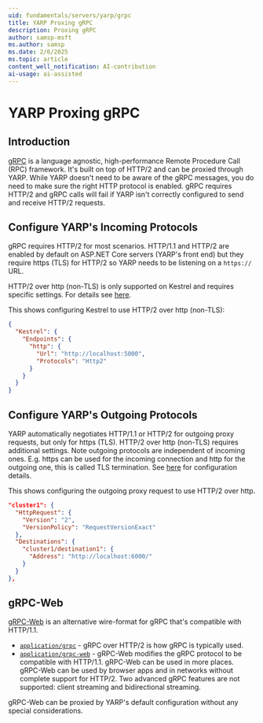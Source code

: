 ```yaml
---
uid: fundamentals/servers/yarp/grpc
title: YARP Proxing gRPC
description: Proxing gRPC
author: samsp-msft
ms.author: samsp
ms.date: 2/6/2025
ms.topic: article
content_well_notification: AI-contribution
ai-usage: ai-assisted
---
```


# YARP Proxing gRPC

## Introduction

[gRPC](https://grpc.io/) is a language agnostic, high-performance Remote Procedure Call (RPC) framework. It's built on top of HTTP/2 and can be proxied through YARP. While YARP doesn't need to be aware of the gRPC messages, you do need to make sure the right HTTP protocol is enabled. gRPC requires HTTP/2 and gRPC calls will fail if YARP isn't correctly configured to send and receive HTTP/2 requests.

## Configure YARP's Incoming Protocols

gRPC requires HTTP/2 for most scenarios. HTTP/1.1 and HTTP/2 are enabled by default on ASP.NET Core servers (YARP's front end) but they require https (TLS) for HTTP/2 so YARP needs to be listening on a `https://` URL.

HTTP/2 over http (non-TLS) is only supported on Kestrel and requires specific settings.  For details see [here](/aspnet/core/grpc/aspnetcore#server-options).

This shows configuring Kestrel to use HTTP/2 over http (non-TLS):
```json
{
  "Kestrel": {
    "Endpoints": {
      "http": {
        "Url": "http://localhost:5000",
        "Protocols": "Http2"
      }
    }
  }
}
```

## Configure YARP's Outgoing Protocols

YARP automatically negotiates HTTP/1.1 or HTTP/2 for outgoing proxy requests, but only for https (TLS). HTTP/2 over http (non-TLS) requires additional settings. Note outgoing protocols are independent of incoming ones. E.g. https can be used for the incoming connection and http for the outgoing one, this is called TLS termination. See [here](http-client-config.md#httprequest) for configuration details.

This shows configuring the outgoing proxy request to use HTTP/2 over http.
```json
"cluster1": {
  "HttpRequest": {
    "Version": "2",
    "VersionPolicy": "RequestVersionExact"
  },
  "Destinations": {
    "cluster1/destination1": {
      "Address": "http://localhost:6000/"
    }
  }
},
```

## gRPC-Web

[gRPC-Web](https://grpc.io/docs/platforms/web/basics/) is an alternative wire-format for gRPC that's compatible with HTTP/1.1.

* [`application/grpc`](https://github.com/grpc/grpc/blob/master/doc/PROTOCOL-HTTP2) - gRPC over HTTP/2 is how gRPC is typically used.
* [`application/grpc-web`](https://github.com/grpc/grpc/blob/master/doc/PROTOCOL-WEB) - gRPC-Web modifies the gRPC protocol to be compatible with HTTP/1.1. gRPC-Web can be used in more places. gRPC-Web can be used by browser apps and in networks without complete support for HTTP/2. Two advanced gRPC features are not supported: client streaming and bidirectional streaming.

gRPC-Web can be proxied by YARP's default configuration without any special considerations.

